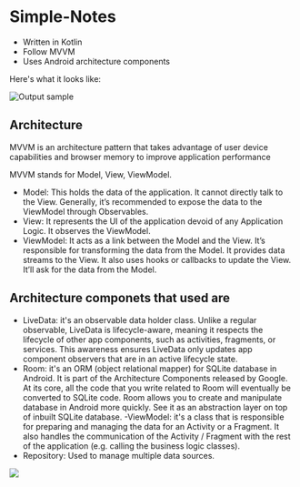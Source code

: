 # Simple-Notes

- Written in Kotlin
- Follow MVVM
- Uses Android architecture components

Here's what it looks like:

![Output sample](https://j.gifs.com/nxX21P.gif)

## Architecture
MVVM is an architecture pattern that takes advantage of user device capabilities and browser memory to improve application performance

MVVM stands for Model, View, ViewModel.

- Model: This holds the data of the application. It cannot directly talk to the View. Generally, it’s recommended to expose the data to the ViewModel through Observables.
- View: It represents the UI of the application devoid of any Application Logic. It observes the ViewModel.
- ViewModel: It acts as a link between the Model and the View. It’s responsible for transforming the data from the Model. It provides data streams to the View. It also uses hooks or callbacks to update the View. It’ll ask for the data from the Model.


## Architecture componets that used are
- LiveData: it's an observable data holder class. Unlike a regular observable, LiveData is lifecycle-aware, meaning it respects the lifecycle of other app components, such as activities, fragments, or services. This awareness ensures LiveData only updates app component observers that are in an active lifecycle state.
- Room: it's an ORM (object relational mapper) for SQLite database in Android. It is part of the Architecture Components released by Google. At its core, all the code that you write related to Room will eventually be converted to SQLite code. Room allows you to create and manipulate database in Android more quickly. See it as an abstraction layer on top of inbuilt SQLite database.
-ViewModel: it's a class that is responsible for preparing and managing the data for an Activity or a Fragment. It also handles the communication of the Activity / Fragment with the rest of the application (e.g. calling the business logic classes).
- Repository: Used to manage multiple data sources.

[![](https://i.imgur.com/UQYoZQQ.png)]()



